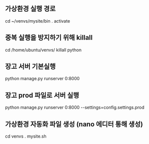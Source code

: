 ## 가상환경 실행 경로
cd ~/venvs/mysite/bin
. activate

## 중복 실행을 방지하기 위해 killall
cd /home/ubuntu/venvs/ killall python

## 장고 서버 기본실행
python manage.py runserver 0:8000

## 장고 prod 파일로 서버 실행
python manage.py runserver 0:8000 --settings=config.settings.prod

## 가상환경 자동화 파일 생성 (nano 에디터 통해 생성)
cd venvs
. mysite.sh

